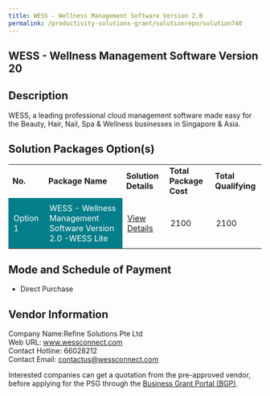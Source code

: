 ```yaml
---
title: WESS - Wellness Management Software Version 2.0
permalink: /productivity-solutions-grant/solutionrepo/solution740
---
```


## WESS - Wellness Management Software Version 20

## Description

WESS, a leading professional cloud management software made easy for the Beauty, Hair, Nail, Spa & Wellness businesses in Singapore & Asia.

## Solution Packages Option(s)

<table>
<tr>
<td><b>No.</b></td>
<td><b>Package Name</b></td>
<td><b>Solution Details</b></td>
<td><b>Total Package Cost</b></td>
<td><b>Total Qualifying</b></td>
</tr>
<tr>
<td style='padding: 10px; background-color: #037E8A; color: #FFFFFF;'>Option 1</td>
<td style='padding: 10px; background-color: #037E8A; color: #FFFFFF;'>WESS - Wellness Management Software Version 2.0 -WESS Lite</td>
<td style='padding: 10px;'><a href='https://www.gobusiness.gov.sg/images/psg/Desensitised_Refine_Solutions_20200124_Annex_3(mti)_Part_1.pdf' target='_blank'>View Details</a></td>
<td style='padding: 10px;'>2100</td>
<td style='padding: 10px;'>2100</td>
</tr>
</table>

## Mode and Schedule of Payment

 - Direct Purchase

## Vendor Information

 Company Name:Refine Solutions Pte Ltd <br>Web URL: www.wessconnect.com <br>Contact Hotline: 66028212 <br>Contact Email: contactus@wessconnect.com <br>

Interested companies can get a quotation from the pre-approved vendor, before applying for the PSG through the <a href='https://www.businessgrants.gov.sg/' target='_blank' rel='noopener'>Business Grant Portal (BGP)</a>.

<script src="/jquery/resize-tables.js"></script>
